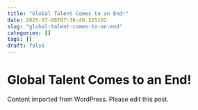 ```yaml
---
title: "Global Talent Comes to an End!"
date: 2025-07-08T07:36:40.325102
slug: "global-talent-comes-to-an-end"
categories: []
tags: []
draft: false
---
```


# Global Talent Comes to an End!

Content imported from WordPress. Please edit this post.
